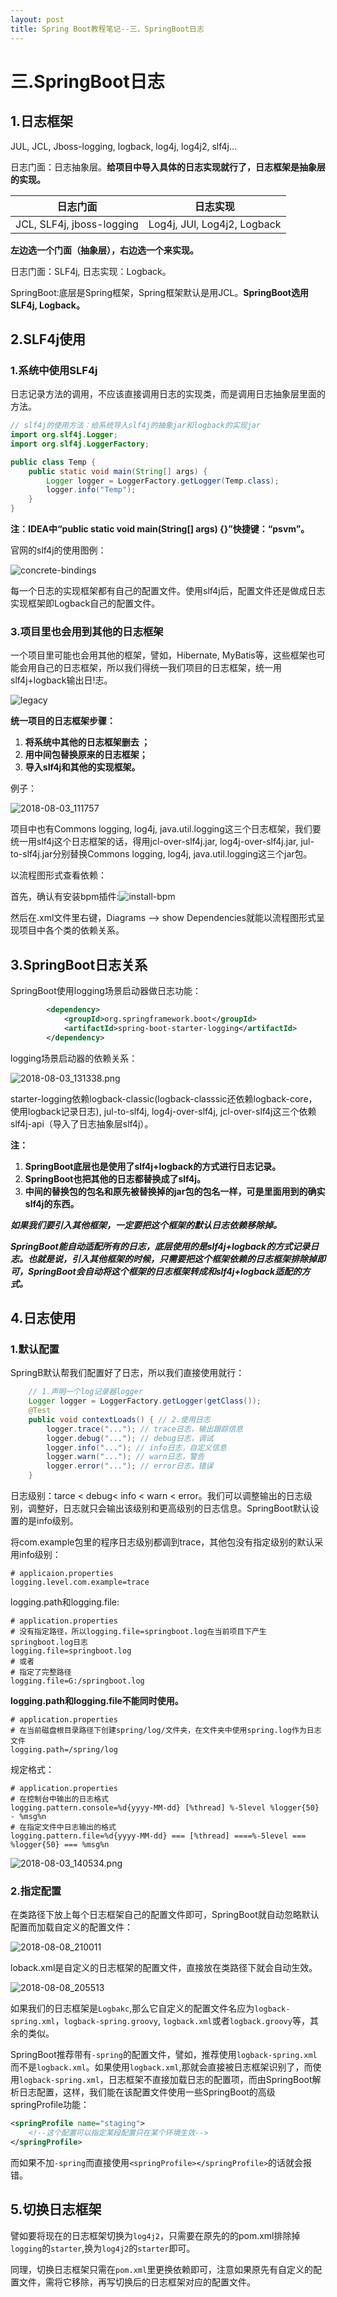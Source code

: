 ```yaml
---
layout: post
title: Spring Boot教程笔记--三、SpringBoot日志
---
```

# 三.SpringBoot日志

## 1.日志框架

JUL, JCL, Jboss-logging, logback, log4j, log4j2, slf4j...

日志门面：日志抽象层。**给项目中导入具体的日志实现就行了，日志框架是抽象层的实现。**

| 日志门面                  | 日志实现                    |
| ------------------------- | --------------------------- |
| JCL, SLF4j, jboss-logging | Log4j, JUl, Log4j2, Logback |

**左边选一个门面（抽象层），右边选一个来实现。**

日志门面：SLF4j, 日志实现：Logback。

SpringBoot:底层是Spring框架，Spring框架默认是用JCL。**SpringBoot选用SLF4j, Logback。**

## 2.SLF4j使用

### 1.系统中使用SLF4j

日志记录方法的调用，不应该直接调用日志的实现类，而是调用日志抽象层里面的方法。

```java
// slf4j的使用方法：给系统导入slf4j的抽象jar和logback的实现jar
import org.slf4j.Logger;
import org.slf4j.LoggerFactory;

public class Temp {
    public static void main(String[] args) {
        Logger logger = LoggerFactory.getLogger(Temp.class);
        logger.info("Temp");
    }
}
```

**注：IDEA中“public static void main(String[] args) {}”快捷键：“psvm”。**

官网的slf4j的使用图例：

![concrete-bindings](/assets/images/spring-boot-develop/concrete-bindings.png)

每一个日志的实现框架都有自己的配置文件。使用slf4j后，配置文件还是做成日志实现框架即Logback自己的配置文件。

### 3.项目里也会用到其他的日志框架

一个项目里可能也会用其他的框架，譬如，Hibernate, MyBatis等，这些框架也可能会用自己的日志框架，所以我们得统一我们项目的日志框架，统一用slf4j+logback输出日!志。

![legacy](/assets/images/spring-boot-develop/legacy.png)

**统一项目的日志框架步骤：**

1. **将系统中其他的日志框架删去 ；**
2. **用中间包替换原来的日志框架；**
3. **导入slf4j和其他的实现框架。**

例子：

![2018-08-03_111757](/assets/images/spring-boot-develop/2018-08-03_111757.png)

项目中也有Commons logging, log4j, java.util.logging这三个日志框架，我们要统一用slf4j这个日志框架的话，得用jcl-over-slf4j.jar, log4j-over-slf4j.jar, jul-to-slf4j.jar分别替换Commons logging, log4j, java.util.logging这三个jar包。

以流程图形式查看依赖：

首先，确认有安装bpm插件:![install-bpm](./images/install-bpm.png)

然后在.xml文件里右键，Diagrams --> show Dependencies就能以流程图形式呈现项目中各个类的依赖关系。

## 3.SpringBoot日志关系

SpringBoot使用logging场景启动器做日志功能：

```xml
		<dependency>
			<groupId>org.springframework.boot</groupId>
			<artifactId>spring-boot-starter-logging</artifactId>
		</dependency>
```

logging场景启动器的依赖关系：

![2018-08-03_131338.png](/assets/images/spring-boot-develop/2018-08-03_131338.png)

starter-logging依赖logback-classic(logback-classsic还依赖logback-core，使用logback记录日志), jul-to-slf4j, log4j-over-slf4j, jcl-over-slf4j这三个依赖slf4j-api（导入了日志抽象层slf4j）。

**注：**

1. **SpringBoot底层也是使用了slf4j+logback的方式进行日志记录。**
2. **SpringBoot也把其他的日志都替换成了slf4j。**
3. **中间的替换包的包名和原先被替换掉的jar包的包名一样，可是里面用到的确实slf4j的东西。**

***如果我们要引入其他框架，一定要把这个框架的默认日志依赖移除掉。***

***SpringBoot能自动适配所有的日志，底层使用的是slf4j+logback的方式记录日志。也就是说，引入其他框架的时候，只需要把这个框架依赖的日志框架排除掉即可，SpringBoot会自动将这个框架的日志框架转成和slf4j+logback适配的方式。***

## 4.日志使用

### 1.默认配置

SpringB默认帮我们配置好了日志，所以我们直接使用就行：

```java
	// 1.声明一个log记录器logger
	Logger logger = LoggerFactory.getLogger(getClass());
	@Test
	public void contextLoads() { // 2.使用日志
		logger.trace("..."); // trace日志，输出跟踪信息
		logger.debug("..."); // debug日志，调试
		logger.info("..."); // info日志，自定义信息
		logger.warn("..."); // warn日志，警告
		logger.error("..."); // error日志，错误
	}
```

日志级别：tarce < debug< info < warn < error。我们可以调整输出的日志级别，调整好，日志就只会输出该级别和更高级别的日志信息。SpringBoot默认设置的是info级别。

将com.example包里的程序日志级别都调到trace，其他包没有指定级别的默认采用info级别：

```properties
# applicaion.properties
logging.level.com.example=trace
```

logging.path和logging.file:

```properties
# application.properties
# 没有指定路径，所以logging.file=springboot.log在当前项目下产生springboot.log日志
logging.file=springboot.log 
# 或者
# 指定了完整路径
logging.file=G:/springboot.log
```

**logging.path和logging.file不能同时使用。**

```properties
# application.properties
# 在当前磁盘根目录路径下创建spring/log/文件夹，在文件夹中使用spring.log作为日志文件
logging.path=/spring/log
```

规定格式：

```properties
# application.properties
# 在控制台中输出的日志格式
logging.pattern.console=%d{yyyy-MM-dd} [%thread] %-5level %logger{50} - %msg%n
# 在指定文件中日志输出的格式
logging.pattern.file=%d{yyyy-MM-dd} === [%thread] ====%-5level === %logger{50} === %msg%n
```

![2018-08-03_140534.png](/assets/images/spring-boot-develop/2018-08-03_140534.png)

### 2.指定配置

在类路径下放上每个日志框架自己的配置文件即可，SpringBoot就自动忽略默认配置而加载自定义的配置文件：

![2018-08-08_210011](/assets/images/spring-boot-develop/2018-08-08_210011.png)

loback.xml是自定义的日志框架的配置文件，直接放在类路径下就会自动生效。

![2018-08-08_205513](/assets/images/spring-boot-develop/2018-08-08_205513.png)

如果我们的日志框架是`Logbakc`,那么它自定义的配置文件名应为`logback-spring.xml`，`logback-spring.groovy`, `logback.xml`或者`logback.groovy`等，其余的类似。

SpringBoot推荐带有`-spring`的配置文件，譬如，推荐使用`logback-spring.xml`而不是`logback.xml`。如果使用`logback.xml`,那就会直接被日志框架识别了，而使用`logback-spring.xml`，日志框架不直接加载日志的配置项，而由SpringBoot解析日志配置，这样，我们能在该配置文件使用一些SpringBoot的高级springProfile功能：

```xml
<springProfile name="staging">
	<!--这个配置可以指定某段配置只在某个环境生效-->
</springProfile>
```

而如果不加`-spring`而直接使用`<springProfile></springProfile>`的话就会报错。

## 5.切换日志框架

譬如要将现在的日志框架切换为`log4j2`，只需要在原先的的pom.xml排除掉`logging`的`starter`,换为`log4j2`的`starter`即可。

同理，切换日志框架只需在`pom.xml`里更换依赖即可，注意如果原先有自定义的配置文件，需将它移除，再写切换后的日志框架对应的配置文件。